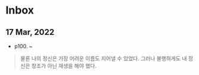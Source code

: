 # Inbox
## 17 Mar, 2022
- p100. ~
> 물론 나의 정신은 가장 어려운 이름도 지어낼 수 있었다. 그러나 불행하게도 내 정신은 창조가 아닌 재생을 해야 했다. 